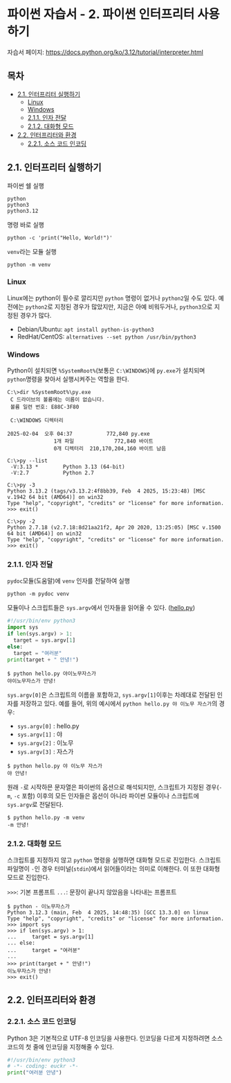 # 파이썬 자습서 - 2. 파이썬 인터프리터 사용하기

자습서 페이지: https://docs.python.org/ko/3.12/tutorial/interpreter.html

## 목차

* [2.1. 인터프리터 실행하기](#21-인터프리터-실행하기)
  * [Linux](#linux)
  * [Windows](#windows)
  * [2.1.1. 인자 전달](#211-인자-전달)
  * [2.1.2. 대화형 모드](#212-대화형-모드)
* [2.2. 인터프리터와 환경](#22-인터프리터와-환경)
  * [2.2.1. 소스 코드 인코딩](#221-소스-코드-인코딩)

## 2.1. 인터프리터 실행하기

파이썬 쉘 실행

```shell
python
python3
python3.12
```

명령 바로 실행

```shell
python -c 'print("Hello, World!")'
```

`venv`라는 모듈 실행

```shell
python -m venv
```

### Linux

Linux에는 python이 필수로 깔리지만 `python` 명령이 없거나 `python2`일 수도 있다.
예전에는 `python2`로 지정된 경우가 많았지만, 지금은 아예 비워두거나, `python3`으로 지정된 경우가 많다.

* Debian/Ubuntu: `apt install python-is-python3`
* RedHat/CentOS: `alternatives --set python /usr/bin/python3`

### Windows

Python이 설치되면 `%SystemRoot%`(보통은 `C:\WINDOWS`)에 `py.exe`가 설치되며 `python`명령을 찾아서 실행시켜주는 역할을 한다.

```
C:\>dir %SystemRoot%\py.exe
 C 드라이브의 볼륨에는 이름이 없습니다.
 볼륨 일련 번호: E88C-3F80

 C:\WINDOWS 디렉터리

2025-02-04  오후 04:37           772,840 py.exe
               1개 파일             772,840 바이트
               0개 디렉터리  210,170,204,160 바이트 남음

C:\>py --list
 -V:3.13 *        Python 3.13 (64-bit)
 -V:2.7           Python 2.7

C:\>py -3
Python 3.13.2 (tags/v3.13.2:4f8bb39, Feb  4 2025, 15:23:48) [MSC v.1942 64 bit (AMD64)] on win32
Type "help", "copyright", "credits" or "license" for more information.
>>> exit()

C:\>py -2
Python 2.7.18 (v2.7.18:8d21aa21f2, Apr 20 2020, 13:25:05) [MSC v.1500 64 bit (AMD64)] on win32
Type "help", "copyright", "credits" or "license" for more information.
>>> exit()
```

### 2.1.1. 인자 전달

`pydoc`모듈(도움말)에 `venv` 인자를 전달하여 실행

```shell
python -m pydoc venv
```

모듈이나 스크립트들은 `sys.argv`에서 인자들을 읽어올 수 있다. ([hello.py](src/chapter02/hello.py))

```python
#!/usr/bin/env python3
import sys
if len(sys.argv) > 1:
  target = sys.argv[1]
else:
  target = "여러분"
print(target + " 안녕!")
```

```
$ python hello.py 야이노무자스가
야이노무자스가 안녕!
```

`sys.argv[0]`은 스크립트의 이름을 포함하고, `sys.argv[1]`이후는 차례대로 전달된 인자를 저장하고 있다.
예를 들어, 위의 예시에서 `python hello.py 야 이노무 자스가`의 경우:

* `sys.argv[0]` : hello.py
* `sys.argv[1]` : 야
* `sys.argv[2]` : 이노무
* `sys.argv[3]` : 자스가

```
$ python hello.py 야 이노무 자스가
야 안녕!
```

원래 `-`로 시작하믄 문자열은 파이썬의 옵션으로 해석되지만,
스크립트가 지정된 경우(`-m`, `-c` 포함) 이후의 모든 인자들은
옵션이 아니라 파이썬 모듈이나 스크립트에 `sys.argv`로 전달된다.

```
$ python hello.py -m venv
-m 안녕!
```

### 2.1.2. 대화형 모드

스크립트를 지정하지 않고 `python` 명령을 실행하면 대화형 모드로 진입한다.
스크립트 파일명이 `-`인 경우 터미널(`stdin`)에서 읽어들이라는 의미로 이해한다. 이 또한 대화형 모드로 진입한다.

`>>>`: 기본 프롬프트
`...`: 문장이 끝나지 않았음을 나타내는 프롬프트

```
$ python - 이노무자스가
Python 3.12.3 (main, Feb  4 2025, 14:48:35) [GCC 13.3.0] on linux
Type "help", "copyright", "credits" or "license" for more information.
>>> import sys
>>> if len(sys.argv) > 1:
...     target = sys.argv[1]
... else:
...     target = "여러분"
... 
>>> print(target + " 안녕!")
이노무자스가 안녕!
>>> exit()
```

## 2.2. 인터프리터와 환경

### 2.2.1. 소스 코드 인코딩

Python 3은 기본적으로 UTF-8 인코딩을 사용한다.
인코딩을 다르게 지정하려면 소스 코드의 첫 줄에 인코딩을 지정해줄 수 있다.

```python
#!/usr/bin/env python3
# -*- coding: euckr -*-
print("여러분 안녕")
```

